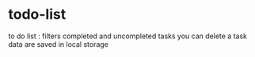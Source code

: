# todo-list
to do list :
filters completed and uncompleted tasks
you can delete a task
data are saved in local storage
